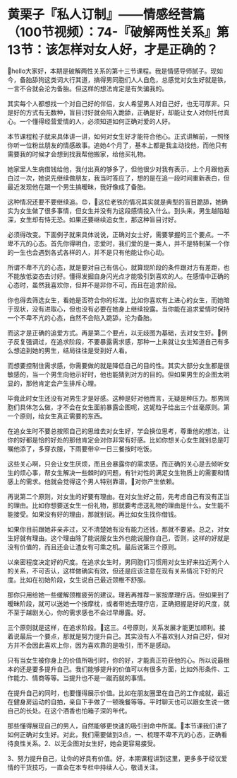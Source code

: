 # 黄栗子『私人订制』——情感经营篇（100节视频）：74-『破解两性关系』第13节：该怎样对女人好，才是正确的？

🎼hello大家好，本期是破解两性关系的第十三节课程。我是情感导师腻子。现如今，备胎舔狗这类词大行其道，搞得男同胞们人人自危，总感觉对女生好就是铁，一言不合就会沦为备胎。但这样的想法肯定是有失骗我的。

其实每个人都想找一个对自己好的伴侣，女人希望男人对自己好，也无可厚非。只是好的方式有无数种，盲目讨好就会陷入跪舔，正确是好，却能让女人对你托付真心。一个懂得经营爱情的人，必须知道如何正确对爱的人好。

本节课程粒子就来具体讲一讲，如何对女生好才能符合他心。正式讲解前，一照怪你听一位粉丝朋友的情感故事。追她4个月了，基本上都是我主动找他，而他只有需要我的时候才会想到找我帮他搬家，给他买礼物。

她家里人生病借钱给他，我付出真的够多了，但他很少对我有表示，上个月跟他表白过一次，她说先继续做朋友，我当时答应了，想的是在追一段时间重新表白，但最近发现他在跟一个男生搞暧昧，我好像成了备胎。

这种情况还要不要继续追。😊，🎼这位老铁的情况其实就是典型的盲目跪舔，她确实为女生做了很多事情，但女生并没有为这段感情投入什么。到头来，男生越陷越深，女生却有恃无恐。如果还要继续追女生，那这种盲目讨好。

必须得改变。下面例子就来具体说说，正确对女士好，需要掌握的三个要点。一不卑不亢的心态。首先你得明白，恋爱时，我们爱的是一类人，并不是特制某一个你的一生也会遇到各式各样的人，并不是只有他能让你心动。

所谓不卑不亢的心态，就是要对自己有信心，就算现阶段的条件跟对方有差距，也不能放低姿态去讨好。懂得发掘自身闪光点才能吸引到喜欢的人。在感情中正确的心态时，虽然我喜欢你，但并不是非你不可。而且在追求阶段。

你也得去筛选女生，看她是否符合你的标准。比如你喜欢有上进心的女生，而她暗于现状，没有进取心，但也没有必要在她身上继续投露。当你能在追求爱情时保持一个不卑不亢的心态，自然不会陷入跪舔，沦为备胎。

而这才是正确的追爱方式。再是第二个要点，以无歧图为基础，去对女生好。🎼例子反复强调过，在追求阶段，不要暴露需求感，那种一上来就让女生知道自己有多么想追到她的男生，结局往往是受到好人看。

而想要控制住需求感，你需要做的就是降低自己的目的性。其实大部分女生都是很敏感的，当一个男生向他示好时，他也能猜到对方的目的。但如果男生的企图太明显的，那他肯定会产生排斥心理。

毕竟此时女生还没有对男生才是好感。这种是好对他而言，无疑是种压力。那男同胞们具体怎么做，才不会在女生面前暴露企图呢，这妮粒子给出三个丝毫原则。第一个原则，给女生真正需要的东西。

在追女生时不要总按照自己的思维去对女生好，学会换位思考，尊重他的想法，让你的好都是恰的好处的那他肯定会对你非常有好感。比如你想关心女生就别总是叮嘱他添了，多穿衣服，下雨要带伞一日三餐按时吃饭。

这些关心啊，只会让女生厌烦，而且会暴露你的需求感。而正确的关心是去倾听女生的烦心事，帮女生解决一些棘时的问题，有针对性的满足女生物质上的需要和情感上的需求。他就会觉得这个男人特别靠谱。🎼对你产生依赖。

再说第二个原则，对女生的好要有理由。在对女生好之前，先考虑自己有没有正当的理由。比如你想要送女生一份礼物，那就要考虑送礼物的理由是什么。女生能不能接受。如果没有好的理由，那就别说。再比如女生找你借钱。

如果你目前跟她非亲非过，又不清楚她有没有能力还钱，那就不要紧。总之，对女生好就有理由。这个理由除了能说服女生外也能说服你自己，否则，这样的好就是没有价值的，而且还会让渣女有可乘之机。最后说第三个原则。

以亲密程度决定好的尺度。在追求女生时，男同胞们习惯用对女生好来拉近两个人的关系，不可否认，这样做确实有效，但还是应该注意在现有关系情况下好的尺度。比如在初始阶段，女生说自己最近颈椎不舒服。

那你只用给她一些缓解颈椎疲劳的建议。理若再推荐一家按摩理疗店。但如果到了暧昧阶段，就可以送她一个按摩枕，或者带她去理疗店，正确把握是好的尺度，就不至于越剧关心，你的需求感也不会过早爆露。好。

三个原则就是这样，在追求阶段。🎼这三。4号原则，关系发展才能更加顺利。接着说最后一个要点，那就是努力提升自己。其实没有人不喜欢别人对自己好，但对方并不会因此喜欢上你，因为喜欢靠的是吸引，而不是感动。

只有当女生被你身上的价值所吸引时，你的好，才能真正符获他的心。所以说最根本的还是要多提升自己。我们能够提升的价值可以有很多方面，比如外形条件、工作能力、情商等等。当提升也不是一蹴而就的事情。

在提升自己的同时，也要懂得展示价值。比如在朋友圈里在自己的工作成就，最近在健身房运动的自拍，亲自下手做了一顿晚餐等等。平时聊天也可以跟女生说一做自己的长处。在这个酒香也怕箱子深的年代。

那些懂得展现自己的男人，自然能够更快速的吸引到命中所属。🎼本节课我们讲了如何正确对女生好。对此，我们需要做到3点，一、梳理不卑不亢的心态，正确看待良性关系。2、以无企图对女生好，她会更容易接受。

3、努力提升自己，让你的好具有价值。好，本期课程讲到这里，更多多于经议爱情的干货技巧，一直会在本专栏中持续人心，敬请关注。

